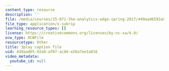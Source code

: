```yaml
---
content_type: resource
description: ''
file: /media/courses/15-071-the-analytics-edge-spring-2017/449aad6592a8af07ac84e26a7ee1a016_WCb-_SRDzKE.srt
file_type: application/x-subrip
learning_resource_types: []
license: https://creativecommons.org/licenses/by-nc-sa/4.0/
ocw_type: OCWFile
resourcetype: Other
title: 3play caption file
uid: 449aad65-92a8-af07-ac84-e26a7ee1a016
video_metadata:
  youtube_id: null
---
```

